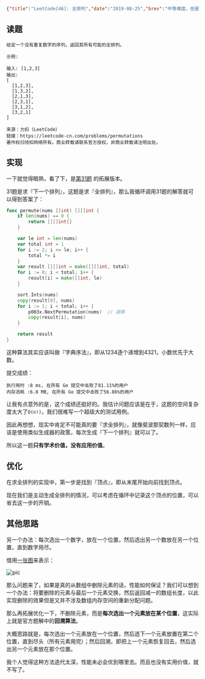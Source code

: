 ```json lw-blog-meta
{"title":"LeetCode[46]: 全排列","date":"2019-08-25","brev":"中等难度。但是觉得有点难。","tags":["算法与数据结构"],"path":"blog/2019/190825-LeetCode-46.md"}
```



## 读题

```text
给定一个没有重复数字的序列，返回其所有可能的全排列。

示例:

输入: [1,2,3]
输出:
[
  [1,2,3],
  [1,3,2],
  [2,1,3],
  [2,3,1],
  [3,1,2],
  [3,2,1]
]

来源：力扣（LeetCode）
链接：https://leetcode-cn.com/problems/permutations
著作权归领扣网络所有。商业转载请联系官方授权，非商业转载请注明出处。
```

## 实现

一下就觉得眼熟，看了下，是[第31题](https://www.lewinblog.com/dj/blog/page/LeetCode%5B31%5D:%20%E4%B8%8B%E4%B8%80%E4%B8%AA%E6%8E%92%E5%88%97/)
的拓展版本。

31题是求『下一个排列』，这题是求『全排列』，那么我循环调用31题的解答就可以得到答案了：

```go
func permute(nums []int) [][]int {
    if len(nums) == 0 {
        return [][]int{}
    }

    var le int = len(nums)
    var total int = 1
    for i := 2; i <= le; i++ {
        total *= i
    }
    var result [][]int = make([][]int, total)
    for i := 0; i < total; i++ {
        result[i] = make([]int, le)
    }

    sort.Ints(nums)
    copy(result[0], nums)
    for i := 1; i < total; i++ {
        p003x.NextPermutation(nums)  // 调用
        copy(result[i], nums)
    }

    return result
}
```

这种算法其实应该叫做『字典序法』，即从1234逐个递增到4321，小数优先于大数。

提交成绩：

```text
执行用时 :8 ms, 在所有 Go 提交中击败了81.11%的用户
内存消耗 :6.8 MB, 在所有 Go 提交中击败了56.86%的用户
```

让我有点意外的是，这个成绩还挺好的。我估计问题应该是在于，这题的空间复杂度太大了`O(n!)`，我们很难写一个超级大的测试用例。

因此再想想，现实中肯定不可能真的要『求全排列』，就像斐波那契数列一样，应该是使用类似生成器的政策，每次生成『下一个排列』就可以了。

所以这一题**只有学术价值，没有应用价值**。

## 优化

在求全排列的实现中，第一步是找到『顶点』，即从末尾开始向前找到顶点。

现在我们是主动生成全排列的情况，可以考虑在循环中记录这个顶点的位置，可以省去这一步的开销。

## 其他思路

另一个办法：每次选出一个数字，放在一个位置，然后选出另一个数放在另一个位置，直到数字用尽。

借用[一张图](https://leetcode-cn.com/problems/permutations/solution/hui-su-di-gui-suan-fa-by-user8125r/)来表示：

![pic](/static/blog/2019-08-25-LeetCode-46.png)

那么问题来了，如果是真的从数组中删除元素的话，性能如何保证？我们可以想到一个办法：将要删除的元素与最后一个元素交换，然后返回减一的数组长度，以此实现删除的效果但是又并不涉及数组内存空间的重新分配问题。

那么再拓展优化一下，不删除元素，而是**每次选出一个元素放在某个位置**，这实际上就是官方题解中的**回溯算法**。

大概思路就是，每次选出一个元素放在一个位置，然后选下一个元素放置在第二个位置，直到尽头（所有元素用完）；然后回溯，即把上一个元素恢复回去，然后选出另一个元素放在那个位置。

我个人觉得这种方法迭代太深，性能未必会优到哪里去。而且也没有实用价值，就不写了。
